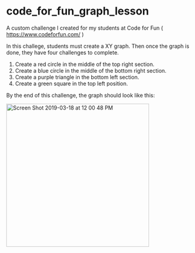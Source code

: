 # code_for_fun_graph_lesson
A custom challenge I created for my students at Code for Fun ( https://www.codeforfun.com/ )

In this challege, students must create a XY graph. Then once the graph is done, they have four challenges to complete.

1) Create a red circle in the middle of the top right section.
2) Create a blue circle in the middle of the bottom right section.
3) Create a purple triangle in the bottom left section.
4) Create a green square in the top left position.


By the end of this challenge, the graph should look like this:

<img width="378" alt="Screen Shot 2019-03-18 at 12 00 48 PM" src="https://user-images.githubusercontent.com/16840579/54556163-81d91680-4975-11e9-96cb-22d4ab8116cc.png">
